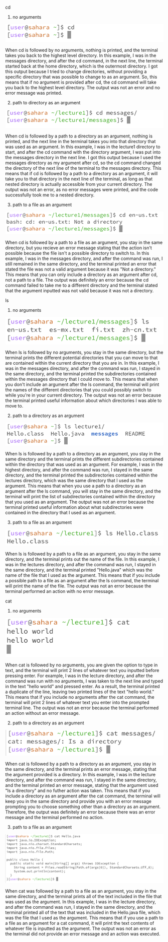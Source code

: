 cd
1) no arguments

![Image](cd_no_argument.png)

When cd is followed by no arguments, nothing is printed, and the terminal takes you back to the highest level directory. In this example, I was in the messages directory, and after the cd command, in the next line, the terminal started back at the home directory, which is the outermost directory. I got this output because I tried to change directories, without providing a specific directory that was possible to change to as an argument. So, this means that if no argument is provided after cd, the cd command will take you back to the highest level directory. The output was not an error and no error message was printed.
   
2) path to directory as an argument
   
![Image](cd_directory.png)

When cd is followed by a path to a directory as an argument, nothing is printed, and the next line in the terminal takes you into that directory that was used as an argument. In this example, I was in the lecture1 directory to start, and after the cd command with the directory argument, I was put into the messages directory in the next line. I got this output because I used the messages directory as my argument after cd, so the cd command changed the directory of the next line of the terminal to the messages directory. This means that if cd is followed by a path to a directory as an argument, it will take you to that directory in the next line of the terminal, as long as that nested directory is actually accessible from your current directory. The output was not an error, as no error messages were printed, and the code successfully took me to a nested directory.
  
3) path to a file as an argument

![Image](cd_file_BEST.png)

When cd is followed by a path to a file as an argument, you stay in the same directory, but you recieve an error message stating that the action isn't possible because the file isn't a possible directory to switch to. In this example, I was in the messages directory, and after the command was run, I still remained in the same directory, and the terminal printed an error that stated the file was not a valid argument because it was "Not a directory." This means that you can only include a directory as an argument after cd, not a path to a file. The output was definitely an error because the cd command failed to take me to a different directory and the terminal stated that the argument inputted was not valid because it was not a directory.

ls
1) no arguments

![Image](ls_noArgs.png)
   
When ls is followed by no arguments, you stay in the same directory, but the terminal prints the different potential directories that you can move to that are contained within the current directory that you are in. In this example, I was in the messages directory, and after the command was run, I stayed in the same directory, and the terminal printed the subdirectories contained within the messages directory that I could move to. This means that when you don't include an argument after the ls command, the terminal will print the names of the different directories that you could possibly switch to while you're in your current directory. The output was not an error because the terminal printed useful information about which directories I was able to move to.

2) path to a directory as an argument

![Image](ls_directory.png)

When ls is followed by a path to a directory as an argument, you stay in the same directory and the terminal prints the different subdirectories contained within the directory that was used as an argument. For example, I was in the highest directory, and after the command was run, I stayed in the same directory, and the terminal printed the subdirectories contained within the lectures directory, which was the same directory that I used as the argument. This means that when you use a path to a directory as an argument after the ls command, you will stay in the same directory, and the terminal will print the list of subdirectories contained within the directory that you used as an argument. The output was not an error because the terminal printed useful information about what subdirectories were contained in the directory that I used as an argument.

3) path to a file as an argument

![Image](ls_file.png)

When ls is followed by a path to a file as an argument, you stay in the same directory, and the terminal prints out the name of the file. In this example, I was in the lectures directory, and after the command was run, I stayed in the same directory, and the terminal printed "Hello.java" which was the name of the file that I used as the argument. This means that if you include a possible path to a file as an argument after the ls command, the terminal will print the name of the file. The output was not an error because the terminal performed an action with no error message.

cat
1) no arguments

![Image](cat_noArgs.png)

When cat is followed by no arguments, you are given the option to type in text, and the terminal will print 2 lines of whatever text you inputted before pressing enter. For example, I was in the lecture directory, and after the command was run with no arguments, I was taken to the next line and typed in the text "hello world" and pressed enter. As a result, the terminal printed a duplicate of the line, leaving two printed lines of the text "hello world." This means that if you include no arguments after the cat command, the terminal will print 2 lines of whatever text you enter into the prompted terminal line. The output was not an error because the terminal performed an action without an error message.  

2) path to a directory as an argument

![Image](cat_directory.png)

When cat is followed by a path to a directory as an argument, you stay in the same directory, and the terminal prints an error message, stating that the argument provided is a directory. In this example, I was in the lecture directory, and after the command was run, I stayed in the same directory, and the terminal printed an error message, stating that the argument used "Is a directory" and no futher action was taken. This means that if you include a directory as an argument after the cat command, the terminal will keep you in the same directory and provide you with an error message prompting you to choose something other than a directory as an argument. Therefore, the output was definitely an error because there was an error message and the terminal performed no action.

3) path to a file as an argument

![Image](cat_file.png)

When cat was followed by a path to a file as an argument, you stay in the same directory, and the terminal prints all of the text included in the file that was used as the argument. In this example, I was in the lecture directory, and after the command was run, I stayed in the same directory, and the terminal printed all of the text that was included in the Hello.java file, which was the file that I used as the argument. This means that if you use a path to a file as an argument for a cat command, it will print the text contents of whatever file is inputted as the argument. The output was not an error as the terminal did not provide an error message and an action was executed. 
